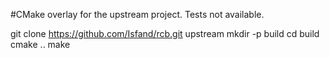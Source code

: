 #CMake overlay for the upstream project. Tests not available.

git clone https://github.com/Isfand/rcb.git upstream
mkdir -p build
cd build
cmake ..
make
